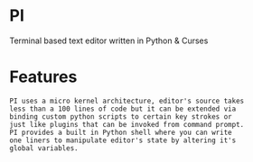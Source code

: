 # PI
Terminal based text editor written in Python & Curses<br>

# Features
    PI uses a micro kernel architecture, editor's source takes
    less than a 100 lines of code but it can be extended via
    binding custom python scripts to certain key strokes or
    just like plugins that can be invoked from command prompt.
    PI provides a built in Python shell where you can write
    one liners to manipulate editor's state by altering it's
    global variables.
